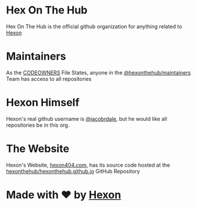 # Hex On The Hub
Hex On The Hub is the official github organization for anything related to [Hexon](https://github.com/hexonthehub)
# Maintainers
As the [CODEOWNERS](../CODEOWNERS) File States, anyone in the [@hexonthehub/maintainers](https://github.com/hexonthehub/teams/blob/main/maintainers.md) Team has access to all repositories
# Hexon Himself
Hexon's real github username is [@jacobrdale](https://github.com/jacobrdale), but he would like all repositories be in this org.
# The Website
Hexon's Website, [hexon404.com](https://hexon404.com), has its source code hosted at the [hexonthehub/hexonthehub.github.io](https://github.com/hexonthehub/hexonthehub.github.io) GitHub Repository
# Made with ❤️ by [Hexon](https://hexon404.com)
